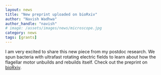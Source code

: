 ```yaml
---
layout: news
title: "New preprint uploaded on bioRxiv"
author: "Navish Wadhwa"
author_handle: "navish"
# image: /assets/images/news/microscope.jpg
category: news
tags: [grants]
---
```

I am very excited to share this new piece from my postdoc research. We spun bacteria with ultrafast rotating electric fields to learn about how the flagellar motor unbuilds and rebuilds itself. Check out the preprint on [bioRxiv](https://www.biorxiv.org/content/10.1101/2021.01.19.427295v1).